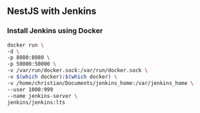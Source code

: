 ## NestJS with Jenkins

### Install Jenkins using Docker 

```bash
docker run \
-d \
-p 8080:8080 \
-p 50000:50000 \
-v /var/run/docker.sock:/var/run/docker.sock \
-v $(which docker):$(which docker) \
-v /home/christian/Documents/jenkins_home:/var/jenkins_home \
--user 1000:999
--name jenkins-server \
jenkins/jenkins:lts
```
